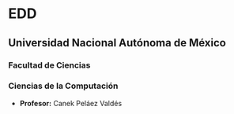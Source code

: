 # EDD

## Universidad Nacional Autónoma de México
### Facultad de Ciencias
### Ciencias de la Computación

 - **Profesor:** Canek Peláez Valdés
